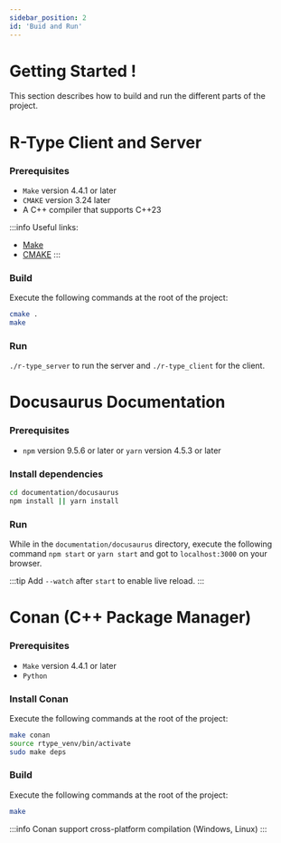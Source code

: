 ```yaml
---
sidebar_position: 2
id: 'Buid and Run'
---
```


# Getting Started !

This section describes how to build and run the different parts of the project.

# R-Type Client and Server

### Prerequisites

- `Make` version 4.4.1 or later
- `CMAKE` version 3.24 later
- A C++ compiler that supports C++23

:::info
Useful links:
- [Make](https://www.gnu.org/software/make/)
- [CMAKE](https://cmake.org/)
:::

### Build

Execute the following commands at the root of the project:

```bash
cmake .
make
```

### Run

`./r-type_server` to run the server and `./r-type_client` for the client.

# Docusaurus Documentation

### Prerequisites

- `npm` version 9.5.6 or later or `yarn` version 4.5.3 or later

### Install dependencies

```bash
cd documentation/docusaurus
npm install || yarn install
```

### Run

While in the `documentation/docusaurus` directory, execute the following command `npm start` or `yarn start` and got to `localhost:3000` on your browser.

:::tip
Add `--watch` after `start` to enable live reload.
:::

# Conan (C++ Package Manager)

### Prerequisites

- `Make` version 4.4.1 or later
- `Python`

### Install Conan

Execute the following commands at the root of the project:

```bash
make conan
source rtype_venv/bin/activate
sudo make deps
```

### Build

Execute the following commands at the root of the project:
```bash
make
```

:::info
Conan support cross-platform compilation (Windows, Linux)
:::
